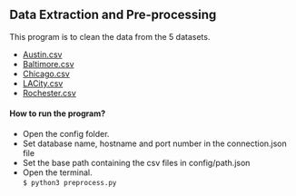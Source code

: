 ## Data Extraction and Pre-processing
This program is to clean the data from the 5 datasets.
- [Austin.csv](https://data.austintexas.gov/Public-Safety/Crime-Reports/fdj4-gpfu)
- [Baltimore.csv](https://data.baltimorecity.gov/Public-Safety/BPD-Part-1-Victim-Based-Crime-Data/wsfq-mvij)
- [Chicago.csv](https://data.cityofchicago.org/Public-Safety/Crimes-2001-to-Present/ijzp-q8t2)
- [LACity.csv](https://data.lacity.org/A-Safe-City/Crime-Data-from-2010-to-2019/63jg-8b9z)
- [Rochester.csv](https://data-rpdny.opendata.arcgis.com/datasets/rpd-part-i-crime-2011-to-present)

#### How to run the program? 
- Open the config folder.
- Set database name, hostname and port number in the connection.json file
- Set the base path containing the csv files in config/path.json
- Open the terminal. <br />
`$ python3 preprocess.py`